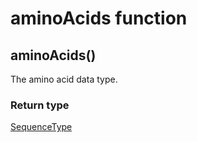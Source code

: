 aminoAcids function
===================
aminoAcids()
------------

The amino acid data type.



### Return type

[SequenceType](../types/SequenceType.md)



